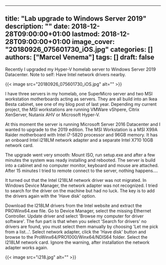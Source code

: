 ---
title: "Lab upgrade to Windows Server 2019"
description: ""
date: 2018-12-28T09:00:00+01:00
lastmod: 2018-12-28T09:00:00+01:00
image_cover: "20180926_075601730_iOS.jpg"
categories: []
authors: ["Marcel Venema"] 
tags: []
draft: false
------

Recently I upgraded my Hyper-V homelab server to Windows Server 2019 Datacenter. Note to self: Have Intel network drivers nearby.

<!--more-->
{{< image src="20180926_075601730_iOS.jpg" alt="" >}}

I have three servers in my homelab, one SuperMicro server and two MSI workstation motherboards acting as servers. They are all build into an Ikea Besta cabinet, see one of my blog post of last year. Depending my current project, the MSI workstations are running VMWare vShpere, Citrix XenServer, Nutanix AHV or Microsoft Hyper-V. 

At this moment the server is running Microsoft Server 2016 Datacenter and I wanted to upgrade to the 2019 edition. The MSI Workstation is a MSI X99A Raider motherboard with Intel i7-5820 processor and 96GB memory. It has an onboard Intel i218LM network adapter and a separate Intel X710 10GB network card.

The upgrade went very smooth: Mount ISO, run setup.exe and after a few minutes the system was ready installing and rebooted. The server is build into a cabinet and no computer monitor, keyboard and mouse are attached. After 15 minutes I tried to remote connect to the server, nothing happens....

It turned out that the Intel I218LM network driver was not migrated. In Windows Device Manager, the network adapter was not recognized. I tried to search for the driver on the machine but had no luck. The key is to add the drivers again with the 'Have disk' option. 

Download the I218LM drivers from the Intel website and extract the PROWinx64.exe file. Go to Device Manager, select the missing Ethernet Controller. Update driver and select 'Browse my computer for driver software'. The fun part is that when you select 'Search for drivers' no drivers are found, you must select them manually by choosing 'Let me pick from a list...'. Select network adapter, click the 'Have disk' button and browse to the ProWinx64/PRO1000/Winx64/NDIS64 folder. Select the I218LM network card. Ignore the warning, after installation the network adapter works again.

{{< image src="i218.jpg" alt="" >}}

&nbsp;
